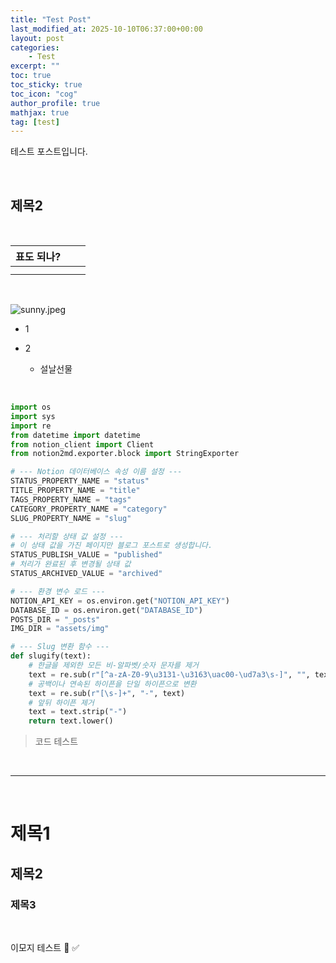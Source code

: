```yaml
---
title: "Test Post"
last_modified_at: 2025-10-10T06:37:00+00:00
layout: post
categories:
    - Test
excerpt: ""
toc: true
toc_sticky: true
toc_icon: "cog"
author_profile: true
mathjax: true
tag: [test]
---
```


테스트 포스트입니다.

<br/>

## 제목2 

<br/>

 | 표도 되나? |  |  | 
 | ---- | ---- | ---- | 
 |  |  |  | 
 |  |  |  | 

<br/>

![sunny.jpeg](https://prod-files-secure.s3.us-west-2.amazonaws.com/84c08308-38e8-44e6-a97d-06ec8331e259/ac80ba54-e5cb-417a-ba85-74f82ff284bf/sunny.jpeg?X-Amz-Algorithm=AWS4-HMAC-SHA256&X-Amz-Content-Sha256=UNSIGNED-PAYLOAD&X-Amz-Credential=ASIAZI2LB4664SZBTCXO%2F20251010%2Fus-west-2%2Fs3%2Faws4_request&X-Amz-Date=20251010T063725Z&X-Amz-Expires=3600&X-Amz-Security-Token=IQoJb3JpZ2luX2VjEE8aCXVzLXdlc3QtMiJIMEYCIQDgkmoLzSv9%2BkZ0r76uCrm17i2LtqEokdrxkEWjcZwDkAIhAI3dcsZ9nwlr74rGiKxD9xutNtmEMHlSX1HzinXMmMP7KogECOj%2F%2F%2F%2F%2F%2F%2F%2F%2F%2FwEQABoMNjM3NDIzMTgzODA1IgxeygE3YhhHppMT3zgq3ANMO%2FIins9Lc3t0cRXIUMYytvpNBC7ycVag9EAWcSBKfwPig9Z%2F0Yncssa8Tg%2FotomxosDHWUOHcktfIN%2BnelurADU3zR1RFFGBhe8FIWzf3jQ6UARcHilac%2FRUuaHlxgW9g%2Bd2g6uHNdo5t6AonTpSit4sXp%2FOnhCZvOV9FCO%2BVNQdnBnT3nGyaTisY2ymO39Cn7oq%2BJjvQov%2FT11c9YuPICi8X6%2Bic47OCywd%2FG%2F2S8S4VQp9J2pZ2gNfBsUhpDjLS1PZbAVlriCN6XkUHl%2Bhq7cVUVQMf6dMG2eSgn79zVCLS9F5DaFUnma4QpNBBD0T79WVzOzNS6QW3uxN6WCi26BglQ1txl3gfiEIEIh2SJpzvEoa%2BpxGnSrQGlP%2BjHLUuZRfPev9NieYKnnn9Z2KCq7i0yjiIy3jb%2BLlvueJbj0M3MPZtGX%2BXN17avu5j6nmszTmvphKei8UJtJgkNCbw2zYy6Cv6oce1GBy4K1AcL6FPJpO%2FNxbbEgu%2BC6HUDs%2BVM7wPelLc%2B95j8F%2FWHHkesikM0%2BB2f8Blv7SeV2e%2B7Qo%2FVwcwQlInmL4GF8%2BX05VszhgOYs0lho3Jw42FCEyP4fGKClGG5EFAXsxFY9C%2BT51Lk%2B%2FlYnaXeZDBDCx0qLHBjqkATg1zusF1TC5oghqB9yDkxrp6f4wH9Zesh0qdW1zrlfRaZGzcx0jLirrmYLHfq%2Fa6Vha72FlnrJ0pEBiG3QqCFOEVxzSmnCVdwTjKaz0NgVlAEbLvsIdsC3quGVQwu%2BKIBFBm2G41y3z5WraOnersTkmCBCHh%2B6I4wRt1OnWB%2FCl%2F8%2FhjK7zTY1tkdQZlCRXnbRN3BIy2KAWbUrJowMioJBMHu96&X-Amz-Signature=1a026ed635fc37f4086c3505255f0ab52e9d67f70f3a056c18d400ca0157adf4&X-Amz-SignedHeaders=host&x-amz-checksum-mode=ENABLED&x-id=GetObject)

- 1

- 2

	- 설날선물

<br/>


```python
import os
import sys
import re
from datetime import datetime
from notion_client import Client
from notion2md.exporter.block import StringExporter

# --- Notion 데이터베이스 속성 이름 설정 ---
STATUS_PROPERTY_NAME = "status"
TITLE_PROPERTY_NAME = "title"
TAGS_PROPERTY_NAME = "tags"
CATEGORY_PROPERTY_NAME = "category"
SLUG_PROPERTY_NAME = "slug"

# --- 처리할 상태 값 설정 ---
# 이 상태 값을 가진 페이지만 블로그 포스트로 생성합니다.
STATUS_PUBLISH_VALUE = "published"
# 처리가 완료된 후 변경될 상태 값
STATUS_ARCHIVED_VALUE = "archived"

# --- 환경 변수 로드 ---
NOTION_API_KEY = os.environ.get("NOTION_API_KEY")
DATABASE_ID = os.environ.get("DATABASE_ID")
POSTS_DIR = "_posts"
IMG_DIR = "assets/img"

# --- Slug 변환 함수 ---
def slugify(text):
    # 한글을 제외한 모든 비-알파벳/숫자 문자를 제거
    text = re.sub(r"[^a-zA-Z0-9\u3131-\u3163\uac00-\ud7a3\s-]", "", text)
    # 공백이나 연속된 하이픈을 단일 하이픈으로 변환
    text = re.sub(r"[\s-]+", "-", text)
    # 앞뒤 하이픈 제거
    text = text.strip("-")
    return text.lower()
```

> 코드 테스트

<br/>

---

<br/>

# 제목1

## 제목2

### 제목3

<br/>

이모지 테스트 🤍 ✅

